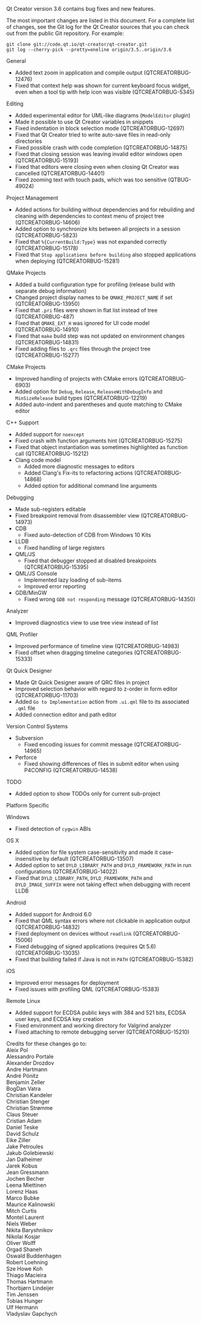 Qt Creator version 3.6 contains bug fixes and new features.

The most important changes are listed in this document. For a complete
list of changes, see the Git log for the Qt Creator sources that
you can check out from the public Git repository. For example:

    git clone git://code.qt.io/qt-creator/qt-creator.git
    git log --cherry-pick --pretty=oneline origin/3.5..origin/3.6

General

* Added text zoom in application and compile output (QTCREATORBUG-12476)
* Fixed that context help was shown for current keyboard focus widget, even when
  a tool tip with help icon was visible (QTCREATORBUG-5345)

Editing

* Added experimental editor for UML-like diagrams (`ModelEditor` plugin)
* Made it possible to use Qt Creator variables in snippets
* Fixed indentation in block selection mode (QTCREATORBUG-12697)
* Fixed that Qt Creator tried to write auto-save files in read-only
  directories
* Fixed possible crash with code completion (QTCREATORBUG-14875)
* Fixed that closing session was leaving invalid editor windows open
  (QTCREATORBUG-15193)
* Fixed that editors were closing even when closing Qt Creator was cancelled
  (QTCREATORBUG-14401)
* Fixed zooming text with touch pads, which was too sensitive (QTBUG-49024)

Project Management

* Added actions for building without dependencies and for rebuilding
  and cleaning with dependencies to context menu of project tree
  (QTCREATORBUG-14606)
* Added option to synchronize kits between all projects in a session
  (QTCREATORBUG-5823)
* Fixed that `%{CurrentBuild:Type}` was not expanded correctly
  (QTCREATORBUG-15178)
* Fixed that `Stop applications before building` also stopped applications
  when deploying (QTCREATORBUG-15281)

QMake Projects

* Added a build configuration type for profiling
  (release build with separate debug information)
* Changed project display names to be `QMAKE_PROJECT_NAME` if set
  (QTCREATORBUG-13950)
* Fixed that `.pri` files were shown in flat list instead of tree
  (QTCREATORBUG-487)
* Fixed that `QMAKE_EXT_H` was ignored for UI code model (QTCREATORBUG-14910)
* Fixed that `make` build step was not updated on environment changes
  (QTCREATORBUG-14831)
* Fixed adding files to `.qrc` files through the project tree
  (QTCREATORBUG-15277)

CMake Projects

* Improved handling of projects with CMake errors (QTCREATORBUG-6903)
* Added option for `Debug`, `Release`, `ReleaseWithDebugInfo` and
  `MinSizeRelease` build types (QTCREATORBUG-12219)
* Added auto-indent and parentheses and quote matching to CMake editor

C++ Support

* Added support for `noexcept`
* Fixed crash with function arguments hint (QTCREATORBUG-15275)
* Fixed that object instantiation was sometimes highlighted as function call
  (QTCREATORBUG-15212)
* Clang code model
    * Added more diagnostic messages to editors
    * Added Clang's Fix-its to refactoring actions (QTCREATORBUG-14868)
    * Added option for additional command line arguments

Debugging

* Made sub-registers editable
* Fixed breakpoint removal from disassembler view (QTCREATORBUG-14973)
* CDB
    * Fixed auto-detection of CDB from Windows 10 Kits
* LLDB
    * Fixed handling of large registers
* QML/JS
    * Fixed that debugger stopped at disabled breakpoints (QTCREATORBUG-15395)
* QML/JS Console
    * Implemented lazy loading of sub-items
    * Improved error reporting
* GDB/MinGW
    * Fixed wrong `GDB not responding` message (QTCREATORBUG-14350)

Analyzer

* Improved diagnostics view to use tree view instead of list

QML Profiler

* Improved performance of timeline view (QTCREATORBUG-14983)
* Fixed offset when dragging timeline categories (QTCREATORBUG-15333)

Qt Quick Designer

* Made Qt Quick Designer aware of QRC files in project
* Improved selection behavior with regard to z-order in form editor
  (QTCREATORBUG-11703)
* Added `Go to Implementation` action from `.ui.qml` file to its
  associated `.qml` file
* Added connection editor and path editor

Version Control Systems

* Subversion
    * Fixed encoding issues for commit message (QTCREATORBUG-14965)
* Perforce
    * Fixed showing differences of files in submit editor when using
      P4CONFIG (QTCREATORBUG-14538)

TODO

* Added option to show TODOs only for current sub-project

Platform Specific

Windows

* Fixed detection of `cygwin` ABIs

OS X

* Added option for file system case-sensitivity and made it case-insensitive by
  default (QTCREATORBUG-13507)
* Added option to set `DYLD_LIBRARY_PATH` and `DYLD_FRAMEWORK_PATH` in
  run configurations (QTCREATORBUG-14022)
* Fixed that `DYLD_LIBRARY_PATH`, `DYLD_FRAMEWORK_PATH` and `DYLD_IMAGE_SUFFIX`
  were not taking effect when debugging with recent LLDB

Android

* Added support for Android 6.0
* Fixed that QML syntax errors where not clickable in application output
  (QTCREATORBUG-14832)
* Fixed deployment on devices without `readlink` (QTCREATORBUG-15006)
* Fixed debugging of signed applications (requires Qt 5.6) (QTCREATORBUG-13035)
* Fixed that building failed if Java is not in `PATH` (QTCREATORBUG-15382)

iOS

* Improved error messages for deployment
* Fixed issues with profiling QML (QTCREATORBUG-15383)

Remote Linux

* Added support for ECDSA public keys with 384 and 521 bits,
  ECDSA user keys, and ECDSA key creation
* Fixed environment and working directory for Valgrind analyzer
* Fixed attaching to remote debugging server (QTCREATORBUG-15210)

Credits for these changes go to:  
Aleix Pol  
Alessandro Portale  
Alexander Drozdov  
Andre Hartmann  
André Pönitz  
Benjamin Zeller  
BogDan Vatra  
Christian Kandeler  
Christian Stenger  
Christian Strømme  
Claus Steuer  
Cristian Adam  
Daniel Teske  
David Schulz  
Eike Ziller  
Jake Petroules  
Jakub Golebiewski  
Jan Dalheimer  
Jarek Kobus  
Jean Gressmann  
Jochen Becher  
Leena Miettinen  
Lorenz Haas  
Marco Bubke  
Maurice Kalinowski  
Mitch Curtis  
Montel Laurent  
Niels Weber  
Nikita Baryshnikov  
Nikolai Kosjar  
Oliver Wolff  
Orgad Shaneh  
Oswald Buddenhagen  
Robert Loehning  
Sze Howe Koh  
Thiago Macieira  
Thomas Hartmann  
Thorbjørn Lindeijer  
Tim Jenssen  
Tobias Hunger  
Ulf Hermann  
Vladyslav Gapchych  
